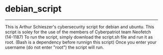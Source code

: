 # debian_script
-----
This is Arthur Schieszer's cybersecurity script for debian and ubuntu.
This script is soley for the use of the members of Cyberpatriot team Neofetch (14-1187)
To run the script, simply download the script.sh file and run it as root.
(Bash is a dependency before runnign this script)
Once you enter your username (do not enter "root") the script will run.

